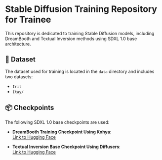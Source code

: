# Stable Diffusion Training Repository for Trainee

This repository is dedicated to training Stable Diffusion models, including DreamBooth and Textual Inversion methods using SDXL 1.0 base architecture.

## 📁 Dataset

The dataset used for training is located in the `data` directory and includes two datasets:

- `Irit` 
- `Itay/` 


## 📦 Checkpoints

The following SDXL 1.0 base checkpoints are used:

- **DreamBooth Training Checkpoint Using Kohya**:  
  [Link to Hugging Face](https://huggingface.co/HoangTran223/SD_IritDataset)

- **Textual Inversion Base Checkpoint Using Diffusers**:  
  [Link to Hugging Face](https://huggingface.co/HoangTran223/SD_ItayDataset)  

